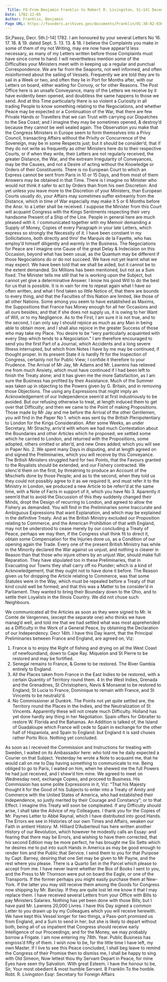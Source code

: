 ```yaml
---
 Title: FO-From Benjamin Franklin to Robert R. Livingston, 5[–14] December 1782
Date: 1782-12-05
Author: Franklin, Benjamin
Page URL: https://founders.archives.gov/documents/Franklin/01-38-02-0305
---
```


Sir,Passy, Decr. 5th.[–14] 1782.
I am honoured by your several Letters No 16. 17. 18. & 19. dated Sept. 5. 13. 13. & 18. I believe the Complaints you make in some of them of my not Writing, may ere now have appear’d less necessary, as many of my Letters written before those Complaints must have since come to hand: I will nevertheless mention some of the Difficulties your Ministers meet with in keeping up a regular and punctual Correspondence. We are far from the Seaports, not well informed, and often misinformed about the sailing of Vessels. Frequently we are told they are to sail in a Week or two, and often they lie in Port for Months after, with our Letters on board, either waiting for Convoy, or for other Reasons. The Post Office here is an unsafe Conveyance, many of the Letters we receive by it have evidently been opened, and doubtless the same happens to those we send. And at this Time particularly there is so violent a Curiosity in all trading People to know something relating to the Negociations, and whether Peace may be expected or a Continuation of the War, that there are few Private Hands or Travellers that we can Trust with carrying our Dispatches to the Sea Coast; and I imagine they may be sometimes opened, & destroy’d because they cannot be well sealed again. The Observation you make that the Congress Ministers in Europe seem to form themselves into a Privy Council, transacting Affairs without the Privity or Concurrence of the Sovereign, may be in some Respects just; but it should be consider’d, that if they do not write as frequently as other Ministers here do to their respective Courts, or if when they write, their Letters are not regularly received, the greater Distance, the War, and the extream Irregularity of Conveyances, may be the Causes, and not a Desire of acting without the Knowledge or Orders of their Constituents. There is no European Court to which an Express cannot be sent from Paris in 10 or 15 Days, and from most of them Answers may be obtained in that Time. There is I imagine no Minister who would not think it safer to act by Orders than from his own Discretion: And yet unless you leave more to the Discretion of your Ministers, than European Courts usually do, your Affairs may sometimes suffer extreamly from the Distance, which in time of War especially may make it 5 or 6 Months before the Ansr. to a Letter shall be received.
I suppose the Minister from this Court will acquaint Congress with the Kings Sentiments respecting their very handsome Present of a Ship of the Line. People in general here are much pleased with it.
I communicated together with my Memoir demanding a Supply of Money, Copies of every Paragraph in your late Letters, which express so strongly the Necessity of it. I have been constant in my Sollicitations, both directly and thro’ the Marquis de la Fayette, who has employ’d himself diligently and warmly in the Business. The Negociations for Peace are I imagine one Cause of the great Delay & Indecision on this Occasion, beyond what has been usual, as the Quantum may be different if those Negociations do or do not succeed. We have not yet learnt what we may expect. We have been told that we shall be aided, but it cannot be to the extent demanded. Six Millions has been mentioned, but not as a Sum fixed. The Minister tells me still that he is working upon the Subject, but cannot yet give a determinative Answer. I know his good Will to do the best for us that is possible. It is in vain for me to repeat again what I have so often written, and what I find taken so little Notice of, that there are bounds to every thing, and that the Faculties of this Nation are limited, like those of all other Nations. Some among you seem to have established as Maxims, the Suppositions that France has Money enough for all her Occasions and all ours besides; and that if she does not supply us, it is owing to her Want of Will, or to my Negligence. As to the First, I am sure it is not true, and to the second, I can only say I should rejoice as much as any Man in being able to obtain more, and I shall also rejoice in the greater Success of those who may take my Place.
You desire to be “very particularly acquainted with every Step which tends to a Negociation.” I am therefore encouraged to send you the first Part of a Journal, which Accidents and a long severe Illness interrupted, but which from Notes I have by me may be continued, if thought proper. In its present State it is hardly fit for the Inspection of Congress, certainly not for Public View; I confide it therefore to your Prudence.
The Arrival of Mr Jay, Mr Adams and Mr. Lawrens has relieved me from much Anxiety, which must have continued if I had been left to finish the Treaty alone; and it has given me the more Satisfaction, as I am sure the Business has profited by their Assistance.
Much of the Summer was taken up in objecting to the Powers given by G. Britain, and in removing those Objections. The using any Expressions that might imply an Acknowledgement of our Independence seem’d at first industriously to be avoided. But our refusing otherwise to treat, at length induced them to get over that Difficulty; and then we came to the Point of making Propositions. Those made by Mr Jay and me before the Arrival of the other Gentlemen, you will find in the Paper No 1. which was sent by the British Plenipotentiary to London for the Kings Consideration. After some Weeks, an under Secretary, Mr Strachy, arriv’d with whom we had much Contestation about the Boundaries and other Articles which he proposed; we settled some which he carried to London, and returned with the Propositions, some adopted, others omitted or alter’d, and new Ones added; which you will see in Paper No. 2. We spent many Days in disputing, and at length agreed on and signed the Preliminaries, which you will receive by this Conveyance. The British Ministers struggled hard for two Points, that the Favours granted to the Royalists should be extended, and our Fishery contracted. We silenc’d them on the first, by threatning to produce an Account of the Mischiefs done by those People; and as to the second, when they told us they could not possibly agree to it as we required it, and must refer it to the Ministry in London, we produced a new Article to be referr’d at the same time, with a Note of Facts in support of it, which you have No 3. Aparently it seem’d that to avoid the Discussion of this they suddenly changed their Minds, dropt the Design of recurring to London, and agreed to allow the Fishery as demanded.
You will find in the Preliminaries some Inaccurate and Ambiguous Expressions that want Explanation, and which may be explained in the definitive Treaty. And as the British Ministry excluded our Proposition relating to Commerce, and the American Prohibition of that with England, may not be understood to cease merely by our concluding a Treaty of Peace, perhaps we may then, if the Congress shall think fit to direct it, obtain some Compensation for the Injuries done us, as a Condition of our opening again the Trade. Every one of the present British Ministry has while in the Minority declared the War against us unjust, and nothing is clearer in Reason than that those who injure others by an unjust War, should make full Reparation. They have stipulated too in these Preliminaries, that in Evacuating our Towns they shall carry off no Plunder; which is a kind of Acknowledgement, that they ought not to have done it before.
The Reason given us for dropping the Article relating to Commerce, was that some Statutes were in the Way, which must be repealed before a Treaty of that kind could well be formed; and that this was a Matter to be consider’d in Parliament.
They wanted to bring their Boundary down to the Ohio, and to settle their Loyalists in the Ilinois Country. We did not chuse such Neighbours.

We communicated all the Articles as soon as they were signed to Mr. le Comte de Vergennes, (except the separate one) who thinks we have manag’d well, and told me that we had settled what was most apprehended as a Difficulty in the Work of a General Peace, by obtaining the Declaration of our Independency.
Decr 14th. I have this Day learnt, that the Principal Preliminaries between France and England, are agreed on, Viz:
1. France is to enjoy the Right of fishing and drying on all the West Coast of newfoundland, down to Cape Ray. Miquelon and St Pierre to be restored and may be fortified.
2. Senegal remains to France, & Goree to be restored. The River Gambia entirely to England.
3. All the Places taken from France in the East Indies to be restored, with a certain Quantity of Territory round them.
4 In the West Indies, Grenada and the Grenadines, St Christophers, Nevis & Monserat to be restored to England; St Lucia to France, Dominique to remain with France, and St Vincents to be neutraliz’d.
5. No Commissioner at Dunkirk.
The Points not yet quite settled are, the Territory round the Places in the Indies, and the Neutralization of St Vincents. Apparently these will not create much Difficulty.
Holland has yet done hardly any thing in her Negotiation.
Spain offers for Gibralter to restore W. Florida and the Bahamas. An Addition is talked of, the Island of Guadaloupe which France will cede to Spain in exchange for the other half of Hispaniola, and Spain to England: but England it is said chuses rather Porto Rico. Nothing yet concluded.

As soon as I received the Commission and Instructions for treating with Sweden, I waited on its Ambassador here: who told me he daily expected a Courier on that Subject. Yesterday he wrote a Note to acquaint me, that he would call on me to Day having something to communicate to me. Being obliged to go to Paris, I waited on him, when he shewed me the full Powers he had just received, and I shew’d him mine. We agreed to meet on Wednesday next, exchange Copies, and proceed to Business. His Commission has some polite Expressions in it, Viz: “That his Majesty thought it for the Good of his Subjects to enter into a Treaty of Amity and Commerce with the United States of America, who had established their Independence, so justly merited by their Courage and Constancy”; or to that Effect. I imagine this Treaty will soon be compleated. If any Difficulty should arise, I shall take the Advice of my Colleagues.
I thank you for the Copies of Mr. Paynes Letter to Abbé Raynal, which I have distributed into good Hands. The Errors we see in Histories of our own Times and Affairs, weaken our Faith in antient History. M. Hilliard D’Auberteuil has here written another History of our Revolution, which however he modestly calls an Essay: and fearing that there may be Errors, and wishing to have them corrected, that his second Edition may be more perfect, he has brought me Six Setts which he desires me to put into such Hands in America as may be good enough to render him and the Public that Service. I send them to you for that Purpose by Capt. Barney, desiring that one Set may be given to Mr Payne, and the rest where you please. There is a Quarto Set in the Parcel which please to accept from me.
I have never learnt whether the Box of Books I sent to you, and the Press to Mr Thomson were put on board the Eagle, or one of the Transports. If the former perhaps you might easily purchase them at New-York. If the latter you may still receive them among the Goods for Congress now shipping by Mr. Barclay. If they are quite lost let me know it that I may replace them.
I have received several Letters from your Office with Bills to pay Ministers Salaries. Nothing has yet been done with those Bills; but I have paid Mr. Lawrens 20,000 Livres.
I have this Day signed a common Letter to you drawn up by my Colleagues which you will receive herewith. We have kept this Vessel longer for two things, a Pass-port promised us from England, and a Sum to send in her; but she is likely to depart without both, being all of us impatient that Congress should receive early Intelligence of our Proceedings; and for the Money, we may probably borrow a Frigate.
I am now entering my 78th. Year. Public Business has engross’d fifty of them. I wish now to be, for the little time I have left, my own Master. If I live to see this Peace concluded, I shall beg leave to remind the Congress of their Promise then to dismiss me, I shall be happy to sing with Old Simeon, Now lettest thou thy Servant Depart in Peace, for mine Eyes have seen thy Salvation.
With great Esteem, I have the honour to be, Sir, Your most obedient & most humble Servant.
B Franklin
To the honble. Robt. R. Livingston Esqr: Secretary for Foreign Affairs

